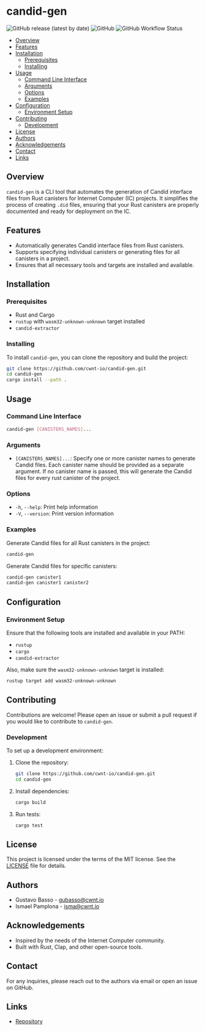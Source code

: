 # candid-gen

![GitHub release (latest by date)](https://img.shields.io/github/v/release/cwnt-io/candid-gen)
![GitHub](https://img.shields.io/github/license/cwnt-io/candid-gen)
![GitHub Workflow Status](https://img.shields.io/github/actions/workflow/status/cwnt-io/candid-gen/rust.yml)

<!-- toc -->

- [Overview](#overview)
- [Features](#features)
- [Installation](#installation)
  - [Prerequisites](#prerequisites)
  - [Installing](#installing)
- [Usage](#usage)
  - [Command Line Interface](#command-line-interface)
  - [Arguments](#arguments)
  - [Options](#options)
  - [Examples](#examples)
- [Configuration](#configuration)
  - [Environment Setup](#environment-setup)
- [Contributing](#contributing)
  - [Development](#development)
- [License](#license)
- [Authors](#authors)
- [Acknowledgements](#acknowledgements)
- [Contact](#contact)
- [Links](#links)

<!-- tocstop -->

## Overview

`candid-gen` is a CLI tool that automates the generation of Candid interface files from Rust canisters for Internet Computer (IC) projects. It simplifies the process of creating `.did` files, ensuring that your Rust canisters are properly documented and ready for deployment on the IC.

## Features

- Automatically generates Candid interface files from Rust canisters.
- Supports specifying individual canisters or generating files for all canisters in a project.
- Ensures that all necessary tools and targets are installed and available.

## Installation

### Prerequisites

- Rust and Cargo
- `rustup` with `wasm32-unknown-unknown` target installed
- `candid-extractor`

### Installing

To install `candid-gen`, you can clone the repository and build the project:

```sh
git clone https://github.com/cwnt-io/candid-gen.git
cd candid-gen
cargo install --path .
```

## Usage

### Command Line Interface

```sh
candid-gen [CANISTERS_NAMES]...
```

### Arguments

- `[CANISTERS_NAMES]...`: Specify one or more canister names to generate Candid files. Each canister name should be provided as a separate argument. If no canister name is passed, this will generate the Candid files for every rust canister of the project.

### Options

- `-h`, `--help`: Print help information
- `-V`, `--version`: Print version information

### Examples

Generate Candid files for all Rust canisters in the project:

```sh
candid-gen
```

Generate Candid files for specific canisters:

```sh
candid-gen canister1
candid-gen canister1 canister2
```

## Configuration

### Environment Setup

Ensure that the following tools are installed and available in your PATH:

- `rustup`
- `cargo`
- `candid-extractor`

Also, make sure the `wasm32-unknown-unknown` target is installed:

```sh
rustup target add wasm32-unknown-unknown
```

## Contributing

Contributions are welcome! Please open an issue or submit a pull request if you would like to contribute to `candid-gen`.

### Development

To set up a development environment:

1. Clone the repository:
    ```sh
    git clone https://github.com/cwnt-io/candid-gen.git
    cd candid-gen
    ```

2. Install dependencies:
    ```sh
    cargo build
    ```

3. Run tests:
    ```sh
    cargo test
    ```

## License

This project is licensed under the terms of the MIT license. See the [LICENSE](LICENSE) file for details.

## Authors

- Gustavo Basso - [gubasso@cwnt.io](mailto:gubasso@cwnt.io)
- Ismael Pamplona - [isma@cwnt.io](mailto:isma@cwnt.io)

## Acknowledgements

- Inspired by the needs of the Internet Computer community.
- Built with Rust, Clap, and other open-source tools.

## Contact

For any inquiries, please reach out to the authors via email or open an issue on GitHub.

## Links

- [Repository](https://github.com/cwnt-io/candid-gen)
